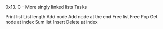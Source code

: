 0x13. C - More singly linked lists Tasks

Print list
List length
Add node
Add node at the end
Free list
Free
Pop
Get node at index
Sum list
Insert
Delete at index

